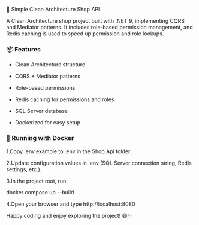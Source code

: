 🛒 Simple Clean Architecture Shop API

A Clean Architecture shop project built with .NET 9, implementing CQRS and Mediator patterns.
It includes role-based permission management, and Redis caching is used to speed up permission and role lookups.

###  📦 Features

-  Clean Architecture structure

-  CQRS + Mediator patterns

-  Role-based permissions

-  Redis caching for permissions and roles

-  SQL Server database

-  Dockerized for easy setup

###  🐳 Running with Docker

1.Copy .env.example to .env in the Shop.Api folder.

2.Update configuration values in .env (SQL Server connection string, Redis settings, etc.).

3.In the project root, run:

docker compose up --build

4.Open your browser and type http://localhost:8080

Happy coding and enjoy exploring the project! 😄✨
